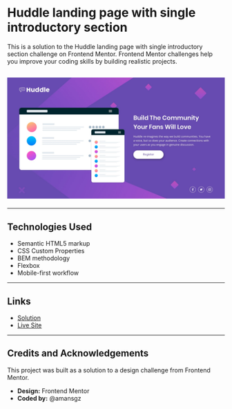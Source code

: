 # Huddle landing page with single introductory section

This is a solution to the Huddle landing page with single introductory section challenge on Frontend Mentor. Frontend Mentor challenges help you improve your coding skills by building realistic projects.

## ![Design preview for the Huddle landing page with single introductory section challenge](./assets/images/desktop-design.jpg)

---

## Technologies Used

- Semantic HTML5 markup
- CSS Custom Properties
- BEM methodology
- Flexbox
- Mobile-first workflow

---

## Links

- [Solution]()
- [Live Site]()

---

## Credits and Acknowledgements

This project was built as a solution to a design challenge from Frontend Mentor.

- **Design:** Frontend Mentor
- **Coded by:** @amansgz

